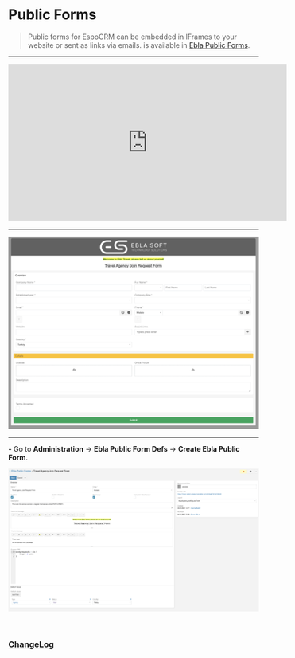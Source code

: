 # Public Forms <a href="https://www.eblasoft.com.tr/espocrm-extension-page/feedback-forms" target="_blank" id="ext-version" data-id="63495a03a73040934"></a>

> Public forms for EspoCRM can be embedded in IFrames to your website or sent as links via emails.
> is available in [Ebla Public Forms](https://www.eblasoft.com.tr/espocrm-extension-page/feedback-forms).

---

<iframe width="560" height="315" src="https://www.youtube.com/embed/MQI1cw6V3dg?si=ay7ofu0x4Gl3E5KI" title="YouTube video player" frameborder="0" allow="accelerometer; autoplay; clipboard-write; encrypted-media; gyroscope; picture-in-picture; web-share" allowfullscreen></iframe>

---

![Public Forms](../../_static/images/extensions/form/form.png)

---

**-** Go to **Administration** -> **Ebla Public Form Defs** -> **Create Ebla Public Form**.

![Public Forms](../../_static/images/extensions/form/form-op.png)


<br>

### <font color=gray> [ChangeLog](changelog.md) </font>
